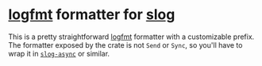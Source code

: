 # [logfmt](https://brandur.org/logfmt) formatter for [slog](https://github.com/slog-rs/slog/wiki/slog-v2)

This is a pretty straightforward [logfmt](https://brandur.org/logfmt)
formatter with a customizable prefix. The formatter exposed by the
crate is not `Send` or `Sync`, so you'll have to wrap it in
[`slog-async`](https://github.com/slog-rs/async) or similar.
